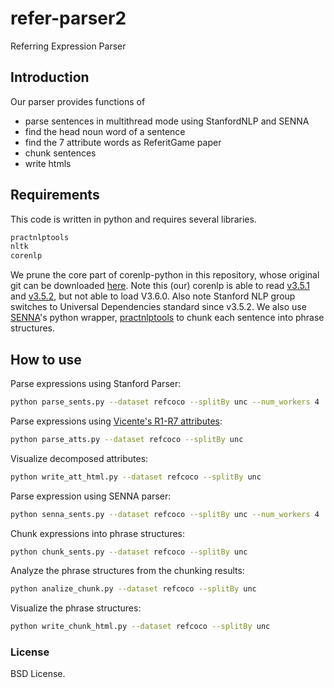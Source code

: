# refer-parser2
Referring Expression Parser


## Introduction
Our parser provides functions of
* parse sentences in multithread mode using StanfordNLP and SENNA
* find the head noun word of a sentence
* find the 7 attribute words as ReferitGame paper
* chunk sentences
* write htmls

## Requirements
This code is written in python and requires several libraries.
```bash
practnlptools
nltk
corenlp
```
We prune the core part of corenlp-python in this repository, whose original git can be downloaded [here](https://bitbucket.org/jeremybmerrill/corenlp-python.git). 
Note this (our) corenlp is able to read [v3.5.1](http://nlp.stanford.edu/software/stanford-corenlp-full-2015-01-29.zip) and [v3.5.2](http://nlp.stanford.edu/software/stanford-corenlp-full-2015-04-20.zip), but not able to load V3.6.0. 
Also note Stanford NLP group switches to Universal Dependencies standard since v3.5.2.
We also use [SENNA](http://ronan.collobert.com/senna/)'s python wrapper, [practnlptools](https://pypi.python.org/pypi/practnlptools/1.0) to chunk each sentence into phrase structures.

## How to use
Parse expressions using Stanford Parser:
```bash
python parse_sents.py --dataset refcoco --splitBy unc --num_workers 4
```
Parse expressions using [Vicente's R1-R7 attributes](http://tamaraberg.com/papers/referit.pdf):
```bash
python parse_atts.py --dataset refcoco --splitBy unc
```
Visualize decomposed attributes:
```bash
python write_att_html.py --dataset refcoco --splitBy unc
```

Parse expression using SENNA parser:
```bash
python senna_sents.py --dataset refcoco --splitBy unc --num_workers 4
```
Chunk expressions into phrase structures:
```bash
python chunk_sents.py --dataset refcoco --splitBy unc
```
Analyze the phrase structures from the chunking results:
```bash
python analize_chunk.py --dataset refcoco --splitBy unc
```
Visualize the phrase structures:
```bash
python write_chunk_html.py --dataset refcoco --splitBy unc
```


### License
BSD License.

